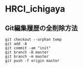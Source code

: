 # HRCI_ichigaya



## Git編集履歴の全削除方法
```
git checkout --orphan temp
git add -A
git commit -am "init"
git branch -D master
git branch -m master
git push -f origin master
```
